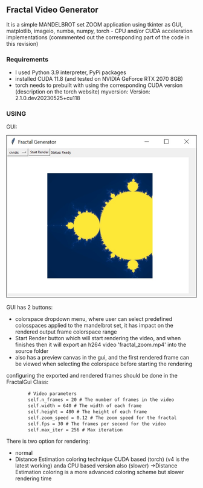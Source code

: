 ## Fractal Video Generator

It is a simple MANDELBROT set ZOOM application using tkinter as GUI, matplotlib, imageio, numba, numpy, torch - CPU and/or CUDA acceleration implementations (commmented out the corresponding part of the code in this revision)

### Requirements
- I used Python 3.9 interpreter, PyPi packages
- installed CUDA 11.8 (and tested on NVIDIA GeForce RTX 2070 8GB)
- torch needs to prebuilt with using the corresponding CUDA version (description on the torch website) myversion: Version: 2.1.0.dev20230525+cu118

### USING

GUI:

<img src="GUI.jpg">

GUI has 2 buttons:
- colorspace dropdown menu, where user can select predefined colosspaces applied to the mandelbrot set, it has impact on the rendered output frame colorspace range
- Start Render button which will start rendering the video, and when finishes then it will export an h264 video 'fractal_zoom.mp4' into  the source folder
- also has a preview canvas in the gui, and the first rendered frame can be viewed when selecting the colorspace before starting the rendering

configuring the exported and rendered frames should be done in the FractalGui Class:
```
        # Video parameters
        self.n_frames = 20 # The number of frames in the video
        self.width = 640 # The width of each frame
        self.height = 480 # The height of each frame
        self.zoom_speed = 0.12 # The zoom speed for the fractal
        self.fps = 30 # The frames per second for the video
        self.max_iter = 256 # Max iteration
```

There is two option for rendering:
- normal
- Distance Estimation coloring technique CUDA based (torch) (v4 is the latest working) anda CPU based version also (slower) ->Distance Estimation coloring is a more advanced coloring scheme but slower rendering time
